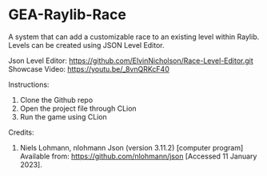 # GEA-Raylib-Race
A system that can add a customizable race to an existing level within Raylib. Levels can be created using JSON Level Editor.

Json Level Editor: https://github.com/ElvinNicholson/Race-Level-Editor.git <br/>
Showcase Video: https://youtu.be/_8vnQRKcF40

Instructions: <br/>
1. Clone the Github repo
2. Open the project file through CLion
3. Run the game using CLion

Credits: <br/>
1. Niels Lohmann, nlohmann Json (version 3.11.2) [computer program] <br/>
   Available from: https://github.com/nlohmann/json [Accessed 11 January 2023].
